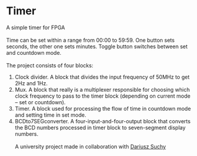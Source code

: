 # Timer
A simple timer for FPGA
<br><br>
Time can be set within a range from 00:00 to 59:59. One button sets seconds, the other one sets minutes. Toggle button switches between set and countdown mode.
<br><br>
The project consists of four blocks:
1. Clock divider. A block that divides the input frequency of 50MHz to get 2Hz and 1Hz.
2. Mux. A block that really is a multiplexer responsible for choosing which clock frequency to pass to the timer block (depending on current mode – set or countdown).
3. Timer. A block used for processing the flow of time in countdown mode and setting time in set mode.
4. BCDto7SEGconverter. A four-input-and-four-output block that converts the BCD numbers processed in timer block to seven-segment display numbers.
<br><br>
A university project made in collaboration with <a href="https://github.com/suchydariusz/">Dariusz Suchy</a>
